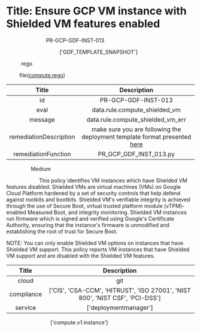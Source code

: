 



# Title: Ensure GCP VM instance with Shielded VM features enabled


***<font color="white">Master Test Id:</font>*** PR-GCP-GDF-INST-013

***<font color="white">Master Snapshot Id:</font>*** ['GDF_TEMPLATE_SNAPSHOT']

***<font color="white">type:</font>*** rego

***<font color="white">rule:</font>*** file([compute.rego])  
  
  
  
  

|Title|Description|
| :---: | :---: |
|id|PR-GCP-GDF-INST-013|
|eval|data.rule.compute_shielded_vm|
|message|data.rule.compute_shielded_vm_err|
|remediationDescription|make sure you are following the deployment template format presented <a href='https://cloud.google.com/compute/docs/reference/rest/v1/instances' target='_blank'>here</a>|
|remediationFunction|PR_GCP_GDF_INST_013.py|


***<font color="white">Severity:</font>*** Medium

***<font color="white">Description:</font>*** This policy identifies VM instances which have Shielded VM features disabled. Shielded VMs are virtual machines (VMs) on Google Cloud Platform hardened by a set of security controls that help defend against rootkits and bootkits. Shielded VM's verifiable integrity is achieved through the use of Secure Boot, virtual trusted platform module (vTPM)-enabled Measured Boot, and integrity monitoring. Shielded VM instances run firmware which is signed and verified using Google's Certificate Authority, ensuring that the instance's firmware is unmodified and establishing the root of trust for Secure Boot.

NOTE: You can only enable Shielded VM options on instances that have Shielded VM support. This policy reports VM instances that have Shielded VM support and are disabled with the Shielded VM features.  
  
  

|Title|Description|
| :---: | :---: |
|cloud|git|
|compliance|['CIS', 'CSA-CCM', 'HITRUST', 'ISO 27001', 'NIST 800', 'NIST CSF', 'PCI-DSS']|
|service|['deploymentmanager']|


***<font color="white">Resource Types:</font>*** ['compute.v1.instance']


[compute.rego]: https://github.com/prancer-io/prancer-compliance-test/tree/master/google/iac/compute.rego
